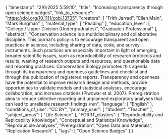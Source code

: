 {
    "timestamp": "2/6/2025 5:59:10",
    "title": "Increasing transparency through open science badges",
    "link_to_resource": "https://doi.org/10.1111/cobi.13735",
    "creators": [
        "Frith Jarrad",
        "Ellen Main",
        "Mark Burgman"
    ],
    "material_type": [
        "Reading"
    ],
    "education_level": [
        "College / Upper Division (Undergraduates)",
        "Graduate / Professional"
    ],
    "abstract": "Conservation science is a multidisciplinary and collaborative discipline. This journal's policy is to encourage transparent and open practices in science, including sharing of data, code, and survey instruments. Such practices are especially important in light of emerging, broader scientific issues, such as reproducibility of research protocols and results, wasting of research outputs and resources, and questionable data and reporting practices. Conservation Biology promotes this agenda through its transparency and openness guidelines and checklist and through the publication of registered reports. Transparency and openness have the potential to improve research design and methods, provide opportunities to validate models and statistical analyses, encourage collaboration, and increase citations (Piwowar et al. 2007). Preregistration aims to reduce selective reporting and unplanned exploratory analyses that can lead to unreliable research findings.\n\n",
    "language": [
        "English"
    ],
    "conditions_of_use": "CC BY",
    "primary_user": [
        "Student",
        "Teacher"
    ],
    "subject_areas": [
        "Life Science"
    ],
    "FORRT_clusters": [
        "Reproducibility and Replicability Knowledge",
        "Conceptual and Statistical Knowledge",
        "Reproducible Analyses",
        "Preregistration",
        "Open Data and Materials",
        "Replication Research"
    ],
    "tags": [
        "Open Science Badges"
    ]
}